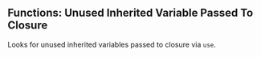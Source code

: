 ## Functions: Unused Inherited Variable Passed To Closure

Looks for unused inherited variables passed to closure via `use`.